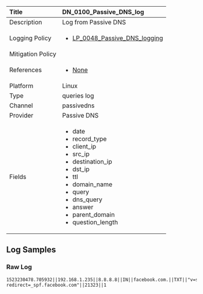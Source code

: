 | Title             | DN_0100_Passive_DNS_log                                                                                                      |
|:------------------|:-----------------------------------------------------------------------------------------------------------------|
| Description       | Log from Passive DNS                                                                                                |
| Logging Policy    | <ul><li>[LP_0048_Passive_DNS_logging](../Logging_Policies/LP_0048_Passive_DNS_logging.md)</li></ul> |
| Mitigation Policy | <ul></ul> |
| References     		| <ul><li>[None](None)</li></ul>                                  |
| Platform       		| Linux   |
| Type           		| queries log 		| 
| Channel        		| passivedns    |
| Provider       		| Passive DNS   |
| Fields         		| <ul><li>date</li><li>record_type</li><li>client_ip</li><li>src_ip</li><li>destination_ip</li><li>dst_ip</li><li>ttl</li><li>domain_name</li><li>query</li><li>dns_query</li><li>answer</li><li>parent_domain</li><li>question_length</li></ul>                                               |


## Log Samples

### Raw Log

```
1523230478.705932||192.168.1.235||8.8.8.8||IN||facebook.com.||TXT||"v=spf1 redirect=_spf.facebook.com"||21323||1

```




